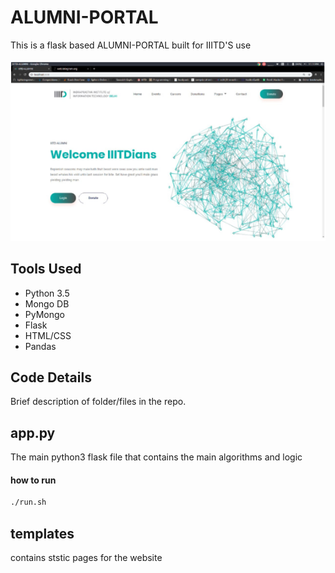 # ALUMNI-PORTAL
This is a flask based ALUMNI-PORTAL built for IIITD'S use<br><br>
![alt text](https://raw.githubusercontent.com/asmitks/IIITD_ALUMNI_PORTAL/master/alumni.jpeg)
## Tools Used
- Python 3.5
- Mongo DB
- PyMongo
- Flask
- HTML/CSS
- Pandas





## Code Details
Brief description of folder/files in the repo.

## app.py
The main python3 flask file that contains the main algorithms and logic
#### how to run
```bash
./run.sh 
```
## templates
contains ststic pages for the website
